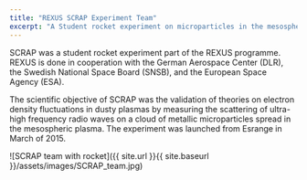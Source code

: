 ```yaml
---
title: "REXUS SCRAP Experiment Team"
excerpt: "A Student rocket experiment on microparticles in the mesosphere."
---
```


SCRAP was a student rocket experiment part of the REXUS programme. REXUS is done in cooperation with the German Aerospace Center (DLR), the Swedish National Space Board (SNSB), and the European Space Agency (ESA). 

The scientific objective of SCRAP was the validation of theories on electron density fluctuations in dusty plasmas by measuring the scattering of ultra-high frequency radio waves on a cloud of metallic microparticles spread in the mesospheric plasma. 
The experiment was launched from Esrange in March of 2015. 

![SCRAP team with rocket]({{ site.url }}{{ site.baseurl }}/assets/images/SCRAP_team.jpg)

